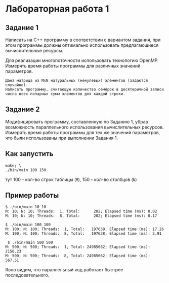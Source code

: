 # Лабораторная работа 1

## Задание 1

Написать на C++ программу в соответствии с вариантом задания, при этом программы
должны оптимально использовать предлагающиеся вычислительные ресурсы.

Для реализации
многопоточности использовать технологию OpenMP. Измерять время работы программы для
различных значений параметров.

```
Дана матрица из MxN натуральных (ненулевых) элементов (задаются случайно).
Написать программу, считающую количество семёрок в десятеричной записи числа всех попарных сумм элементов для каждой строки.
```

## Задание 2

Модифицировать программу, составленную по Заданию 1, убрав возможность
параллельного использования вычислительных ресурсов. Измерять время работы программы для
тех же значений параметров, что были использованы при выполнении Задания 1.

## Как запустить

```
make; \
./bin/main 100 150
```

тут 100 - кол-во строк таблицы (`M`), 150 - кол-во столбцов (`N`)

## Пример работы

```
$ ./bin/main 10 10
M: 10; N: 10; Threads:  1, Total:      202; Elapsed time (ms): 0.02
M: 10; N: 10; Threads:  8, Total:      202; Elapsed time (ms): 0.17
```

```
$ ./bin/main 100 100
M: 100; N: 100; Threads:  1, Total:   197638; Elapsed time (ms): 17.26
M: 100; N: 100; Threads:  8, Total:   197638; Elapsed time (ms): 3.91
```

```
 $ ./bin/main 500 500
M: 500; N: 500; Threads:  1, Total: 24985662; Elapsed time (ms): 2150.23
M: 500; N: 500; Threads:  8, Total: 24985662; Elapsed time (ms): 567.51
```

Явно видим, что параллельный код работает быстрее последовательного.
